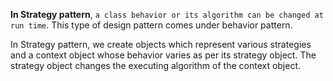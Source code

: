 **In Strategy pattern**, `a class behavior or its algorithm can be changed at run time`. This type of design pattern comes under behavior pattern.

In Strategy pattern, we create objects which represent various strategies and a context object whose behavior varies as per its strategy object. The strategy object changes the executing algorithm of the context object.

